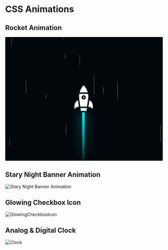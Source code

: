 # CSS Animations

## Rocket Animation

![RocketAnimation](RocketAnimation.gif)

## Stary Night Banner Animation

![Stary Night Banner Animation](https://user-images.githubusercontent.com/45564856/86517135-21106e80-be44-11ea-8d2e-6d9a793c815c.gif)

## Glowing Checkbox Icon

![GlowingCheckboxIcon](https://user-images.githubusercontent.com/45564856/86535654-73629580-beff-11ea-8c57-35e61493f7f6.gif)

## Analog & Digital Clock

![Clock](https://user-images.githubusercontent.com/45564856/86535669-91c89100-beff-11ea-909d-bd0af46dc904.gif)
